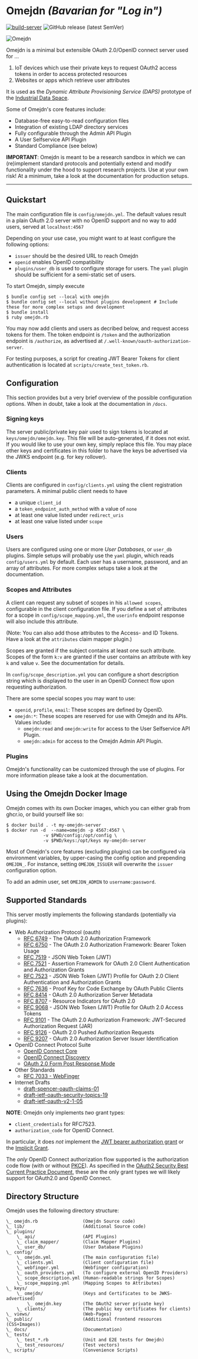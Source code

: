 # Omejdn _(Bavarian for "Log in")_

[![build-server](https://github.com/Fraunhofer-AISEC/omejdn-server/actions/workflows/build-server.yml/badge.svg)](https://github.com/Fraunhofer-AISEC/omejdn-server/actions/workflows/build-server.yml) ![GitHub release (latest SemVer)](https://img.shields.io/github/v/release/Fraunhofer-AISEC/omejdn-server?sort=semver)

![Omejdn](public/img/logo.jpg)

Omejdn is a minimal but extensible OAuth 2.0/OpenID connect server used for ...

1. IoT devices which use their private keys to request OAuth2 access tokens in order to access protected resources
1. Websites or apps which retrieve user attributes

It is used as the _Dynamic Attribute Provisioning Service (DAPS)_ prototype of
the [Industrial Data Space](https://industrial-data-space.github.io/trusted-connector-documentation/).

Some of Omejdn's core features include:

* Database-free easy-to-read configuration files
* Integration of existing LDAP directory services
* Fully configurable through the Admin API Plugin
* A User Selfservice API Plugin
* Standard Compliance (see below)


**IMPORTANT**: Omejdn is meant to be a research sandbox in which we can
(re)implement standard protocols and potentially extend and modify functionality
under the hood to support research projects.
Use at your own risk!
At a minimum, take a look at the documentation for production setups.

---

## Quickstart

The main configuration file is `config/omejdn.yml`.
The default values result in a plain OAuth 2.0 server with no OpenID support
and no way to add users, served at `localhost:4567`

Depending on your use case, you might want to at least configure the following options:

* `issuer` should be the desired URL to reach Omejdn
* `openid` enables OpenID compatibility
* `plugins/user_db` is used to configure storage for users. The `yaml` plugin should be sufficient for a semi-static set of users.

To start Omejdn, simply execute

```
$ bundle config set --local with omejdn
$ bundle config set --local without plugins development # Include these for more complex setups and development
$ bundle install
$ ruby omejdn.rb
```

You may now add clients and users as decribed below, and request access tokens for them.
The token endpoint is `/token` and the authorization endpoint is `/authorize`,
as advertised at `/.well-known/oauth-authorization-server`.

For testing purposes, a script for creating JWT Bearer Tokens for client authentication is located at `scripts/create_test_token.rb`.

## Configuration

This section provides but a very brief overview of the possible configuration options.
When in doubt, take a look at the documentation in `/docs`.

### Signing keys

The server public/private key pair used to sign tokens is located at `keys/omejdn/omejdn.key`.
This file will be auto-generated, if it does not exist.
If you would like to use your own key, simply replace this file.
You may place other keys and certificates in this folder to have the keys be advertised via the JWKS endpoint (e.g. for key rollover).

### Clients

Clients are configured in `config/clients.yml` using the client registration parameters.
A minimal public client needs to have

- a unique `client_id`
- a `token_endpoint_auth_method` with a value of `none`
- at least one value listed under `redirect_uris`
- at least one value listed under `scope`

### Users

Users are configured using one or more *User Databases*, or `user_db` plugins.
Simple setups will probably use the `yaml` plugin, which reads `config/users.yml` by default. Each user has a username, password, and an array of attributes.
For more complex setups take a look at the documentation.

### Scopes and Attributes

A client can request any subset of scopes in his `allowed scopes`,
configurable in the client configuration file.
If you define a set of attributes for a scope in `config/scope_mapping.yml`,
the `userinfo` endpoint response will also include this attribute.

(Note: You can also add those attributes to the Access- and ID Tokens.
Have a look at the `attributes` claim mapper plugin.)

Scopes are granted if the subject contains at least one such attribute.
Scopes of the form `k:v` are granted if the user contains an attribute with key `k` and value `v`. See the documentation for details.

In `config/scope_description.yml` you can configure a short description string
which is displayed to the user in an OpenID Connect flow upon requesting
authorization.

There are some special scopes you may want to use:

  - `openid`, `profile`, `email`: These scopes are defined by OpenID.
  - `omejdn:*`: These scopes are reserved for use with Omejdn and its APIs.
  Values include:
    - `omejdn:read` and `omejdn:write` for access to the User Selfservice API Plugin.
    - `omejdn:admin` for access to the Omejdn Admin API Plugin.

### Plugins

Omejdn's functionality can be customized through the use of plugins.
For more information please take a look at the documentation.

## Using the Omejdn Docker Image

Omejdn comes with its own Docker images, which you can either grab from ghcr.io,
or build yourself like so:

```
$ docker build . -t my-omejdn-server
$ docker run -d  --name=omejdn -p 4567:4567 \
              -v $PWD/config:/opt/config \
              -v $PWD/keys:/opt/keys my-omejdn-server
```

Most of Omejdn's core features (excluding plugins) can be configured via environment variables, by upper-casing the config option and prepending `OMEJDN_`.
For instance, setting `OMEJDN_ISSUER` will overwrite the `issuer` configuration option.

To add an admin user, set `OMEJDN_ADMIN` to `username:password`.

## Supported Standards

This server mostly implements the following standards (potentially via plugins):

- Web Authorization Protocol (oauth)
  * [RFC 6749](https://datatracker.ietf.org/doc/rfc6749/) - The OAuth 2.0 Authorization Framework
  * [RFC 6750](https://datatracker.ietf.org/doc/rfc6750/) - The OAuth 2.0 Authorization Framework: Bearer Token Usage
  * [RFC 7519](https://datatracker.ietf.org/doc/rfc7519/) - JSON Web Token (JWT)
  * [RFC 7521](https://datatracker.ietf.org/doc/rfc7521/) - Assertion Framework for OAuth 2.0 Client Authentication and Authorization Grants
  * [RFC 7523](https://datatracker.ietf.org/doc/rfc7523/) - JSON Web Token (JWT) Profile for OAuth 2.0 Client Authentication and Authorization Grants
  * [RFC 7636](https://datatracker.ietf.org/doc/rfc7636/) - Proof Key for Code Exchange by OAuth Public Clients
  * [RFC 8414](https://datatracker.ietf.org/doc/rfc8414/) - OAuth 2.0 Authorization Server Metadata
  * [RFC 8707](https://datatracker.ietf.org/doc/rfc8707/) - Resource Indicators for OAuth 2.0
  * [RFC 9068](https://datatracker.ietf.org/doc/rfc9068/) - JSON Web Token (JWT) Profile for OAuth 2.0 Access Tokens
  * [RFC 9101](https://datatracker.ietf.org/doc/rfc9101/) - The OAuth 2.0 Authorization Framework: JWT-Secured Authorization Request (JAR)
  * [RFC 9126](https://datatracker.ietf.org/doc/rfc9126/) - OAuth 2.0 Pushed Authorization Requests
  * [RFC 9207](https://datatracker.ietf.org/doc/rfc9207/) - OAuth 2.0 Authorization Server Issuer Identification
- OpenID Connect Protocol Suite
  * [OpenID Connect Core](https://openid.net/specs/openid-connect-core-1_0.html)
  * [OpenID Connect Discovery](https://openid.net/specs/openid-connect-discovery-1_0.html)
  * [OAuth 2.0 Form Post Response Mode](https://openid.net/specs/oauth-v2-form-post-response-mode-1_0.html)
- Other Standards
  * [RFC 7033 - WebFinger](https://datatracker.ietf.org/doc/rfc7033/)
- Internet Drafts
  * [draft-spencer-oauth-claims-01](https://www.ietf.org/archive/id/draft-spencer-oauth-claims-01.txt)
  * [draft-ietf-oauth-security-topics-19](https://datatracker.ietf.org/doc/draft-ietf-oauth-security-topics/)
  * [draft-ietf-oauth-v2-1-05](https://datatracker.ietf.org/doc/draft-ietf-oauth-v2-1/)


**NOTE**: Omejdn only implements *two* grant types:

  - `client_credentials` for RFC7523.
  - `authorization_code` for OpenID Connect.

In particular, it does *not* implement the [JWT bearer authorization grant](https://tools.ietf.org/html/rfc7523#section-2.1)
or the [Implicit Grant](https://tools.ietf.org/html/rfc6749#section-4.2).

The *only* OpenID Connect authorization flow supported is the authorization code
flow (with or without [PKCE](https://tools.ietf.org/html/rfc7636)).
As specified in the
[OAuth2 Security Best Current Practice Document](https://tools.ietf.org/html/draft-ietf-oauth-security-topics-14),
these are the only grant types we will likely support for OAuth2.0 and OpenID Connect.

## Directory Structure

Omejdn uses the following directory structure:

```
\_ omejdn.rb                 (Omejdn Source code)
\_ lib/                      (Additional Source code)
\_ plugins/
    \_ api/                  (API Plugins)
    \_ claim_mapper/         (Claim Mapper Plugins)
    \_ user_db/              (User Database Plugins)
\_ config/
    \_ omejdn.yml            (The main configuration file)
    \_ clients.yml           (Client configuration file)
    \_ webfinger.yml         (Webfinger configuration)
    \_ oauth_providers.yml   (To configure external OpenID Providers)
    \_ scope_description.yml (Human-readable strings for Scopes)
    \_ scope_mapping.yml     (Mapping Scopes to Attributes)
\_ keys/
    \_ omejdn/               (Keys and Certificates to be JWKS-advertised)
        \_ omejdn.key        (The OAuth2 server private key)
    \_ clients/              (The public key certificates for clients)
\_ views/                    (Web-Pages)
\_ public/                   (Additional frontend resources (CSS+Images))
\_ docs/                     (Documentation)
\_ tests/
    \_ test_*.rb             (Unit and E2E tests for Omejdn)
    \_ test_resources/       (Test vectors)
\_ scripts/                  (Convenience Scripts)
```
